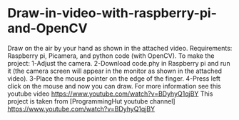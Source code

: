 # Draw-in-video-with-raspberry-pi-and-OpenCV

Draw on the air by your hand as shown in the attached video. Requirements: Raspberry pi, Picamera, and python code (with OpenCV). 
To make the project: 1-Adjust the camera. 2-Download code.phy in Raspberry pi and run it (the camera screen will appear in the monitor as shown in the attached video). 3-Place the mouse pointer on the edge of the finger. 4-Press left click on the mouse and now you can draw.
For more information see this youtube video
https://www.youtube.com/watch?v=BDyhyQ1qjBY
This project is taken from [ProgrammingHut youtube channel] 
https://www.youtube.com/watch?v=BDyhyQ1qjBY
